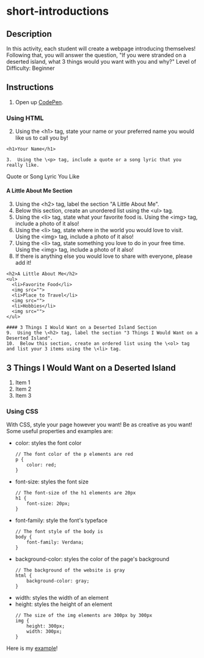 # short-introductions
## Description
In this activity, each student will create a webpage introducing themselves! Following that, you will answer the question, "If you were stranded on a deserted island, what 3 things would you want with you and why?"
Level of Difficulty: Beginner

## Instructions
1. Open up [CodePen](https://codepen.io/pen/).

### Using HTML
2.  Using the \<h1> tag, state your name or your preferred name you would like us to call you by!
  ```
<h1>Your Name</h1>

3.  Using the \<p> tag, include a quote or a song lyric that you really like.
  ```
<p>Quote or Song Lyric You Like</p>

#### A Little About Me Section
3.  Using the \<h2> tag, label the section "A Little About Me".
4.  Below this section, create an unordered list using the \<ul> tag.
5.  Using the \<li> tag, state what your favorite food is. Using the \<img> tag, include a photo of it also!
6.  Using the \<li> tag, state where in the world you would love to visit. Using the \<img> tag, include a photo of it also!
7.  Using the \<li> tag, state something you love to do in your free time. Using the \<img> tag, include a photo of it also!
8.  If there is anything else you would love to share with everyone, please add it!

  ```
<h2>A Little About Me</h2>
<ul>
    <li>Favorite Food</li>
    <img src="">
    <li>Place to Travel</li>
    <img src="">
    <li>Hobbies</li>
    <img src="">
</ul>

#### 3 Things I Would Want on a Deserted Island Section
9.  Using the \<h2> tag, label the section "3 Things I Would Want on a Deserted Island".
10.  Below this section, create an ordered list using the \<ol> tag and list your 3 items using the \<li> tag.
  ```
<h2>3 Things I Would Want on a Deserted Island</h2>
<ol>
    <li>Item 1</li>
    <li>Item 2</li>
    <li>Item 3</li>
</ol>
    
### Using CSS 
With CSS, style your page however you want! Be as creative as you want! Some useful properties and examples are:
* color: styles the font color
  ```
  // The font color of the p elements are red
  p {
      color: red;
  }
* font-size: styles the font size
  ```
  // The font-size of the h1 elements are 20px
  h1 {
      font-size: 20px;
  }
* font-family: style the font's typeface
  ```
  // The font style of the body is 
  body {
      font-family: Verdana;
  }
* background-color: styles the color of the page's background
  ```
  // The background of the website is gray
  html {
      background-color: gray;
  }
* width: styles the width of an element
* height: styles the height of an element
  ```
  // The size of the img elements are 300px by 300px
  img {
      height: 300px;
      width: 300px;
  }
Here is my [example](https://codepen.io/korpilla/pen/mdoLrEL?editors=1100)!
